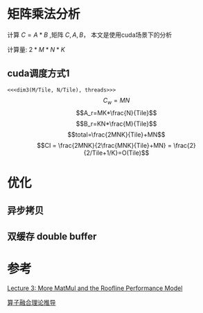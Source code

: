 
# 矩阵乘法分析
计算 $C=A*B$ ,矩阵 $C, A, B$， 本文是使用cuda场景下的分析

计算量: $2 * M * N * K$
## cuda调度方式1
```<<<dim3(M/Tile, N/Tile), threads>>>```
        $$C_w=MN$$
        $$A_r=MK*\frac{N}{Tile}$$
        $$B_r=KN*\frac{M}{Tile}$$
        $$total=\frac{2MNK}{Tile}+MN$$
        $$CI = \frac{2MNK}{2\frac{MNK}{Tile}+MN} = \frac{2}{2/Tile+1/K}=O(Tile)$$

# 优化
## 异步拷贝
## 双缓存 double buffer
# 参考

[Lecture 3: More MatMul and the Roofline Performance Model](https://sites.google.com/lbl.gov/cs267-spr2023)

[算子融合理论推导](https://github.com/l1351868270/LD_mma/blob/main/doc/%E7%AE%97%E5%AD%90%E8%9E%8D%E5%90%88%E7%90%86%E8%AE%BA%E6%8E%A8%E5%AF%BC.md)






